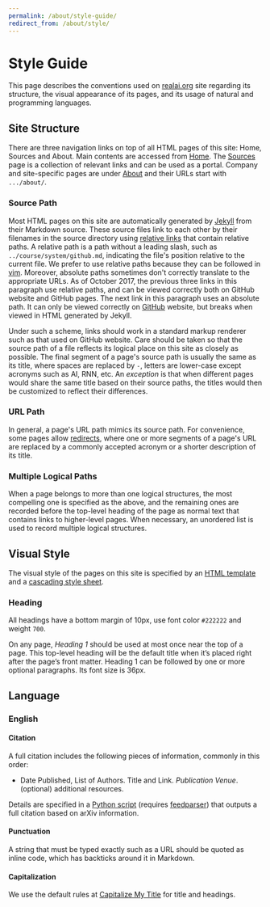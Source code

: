 ```yaml
---
permalink: /about/style-guide/
redirect_from: /about/style/
---
```

# Style Guide

This page describes the conventions used on [realai.org](http://realai.org/) site regarding its structure, the visual appearance of its pages, and its usage of natural and programming languages.

## Site Structure

There are three navigation links on top of all HTML pages of this site: Home, Sources and About. Main contents are accessed from [Home](http://realai.org/). The [Sources](http://realai.org/sources/) page is a collection of relevant links and can be used as a portal. Company and site-specific pages are under [About](http://realai.org/about/) and their URLs start with `.../about/`.

### Source Path

Most HTML pages on this site are automatically generated by [Jekyll](../course/system/github.md#jekyll) from their Markdown source. These source files link to each other by their filenames in the source directory using [relative links](../course/system/github.md#relative-links) that contain relative paths. A relative path is a path without a leading slash, such as `../course/system/github.md`, indicating the file's position relative to the current file. We prefer to use relative paths because they can be followed in [vim](../course/system/vim.md). Moreover, absolute paths sometimes don't correctly translate to the appropriate URLs. As of October 2017, the previous three links in this paragraph use relative paths, and can be viewed correctly both on GitHub website and GitHub pages. The next link in this paragraph uses an absolute path. It can only be viewed correctly on [GitHub](/course/system/github.md) website, but breaks when viewed in HTML generated by Jekyll.

Under such a scheme, links should work in a standard markup renderer such as that used on GitHub website. Care should be taken so that the source path of a file reflects its logical place on this site as closely as possible. The final segment of a page's source path is usually the same as its title, where spaces are replaced by `-`, letters are lower-case except acronyms such as AI, RNN, etc. An *exception* is that when different pages would share the same title based on their source paths, the titles would then be customized to reflect their differences.

### URL Path

In general, a page's URL path mimics its source path. For convenience, some pages allow [redirects](https://help.github.com/articles/redirects-on-github-pages/), where one or more segments of a page's URL are replaced by a commonly accepted acronym or a shorter description of its title.

### Multiple Logical Paths

When a page belongs to more than one logical structures, the most compelling one is specified as the above, and the remaining ones are recorded before the top-level heading of the page as normal text that contains links to higher-level pages. When necessary, an unordered list is used to record multiple logical structures.

## Visual Style

The visual style of the pages on this site is specified by an [HTML template](https://github.com/real-ai/realai.org/blob/master/_layouts/default.html) and a [cascading style sheet](https://github.com/real-ai/realai.org/blob/master/assets/css/style.scss).

### Heading
All headings have a bottom margin of 10px, use font color `#222222` and weight `700`.

On any page, *Heading 1* should be used at most once near the top of a page. This top-level heading will be the default title when it’s placed right after the page’s front matter. Heading 1 can be followed by one or more optional paragraphs. Its font size is 36px.

## Language

### English

#### Citation

A full citation includes the following pieces of information, commonly in this order:

* Date Published, List of Authors. Title and Link. *Publication Venue*. (optional) additional resources.

Details are specified in a [Python script](https://github.com/real-ai/realai.org/blob/master/about/cite-arxiv.py) (requires [feedparser](https://pypi.python.org/pypi/feedparser)) that outputs a full citation based on arXiv information.

#### Punctuation

A string that must be typed exactly such as a URL should be quoted as inline code, which has backticks around it in Markdown.

#### Capitalization

We use the default rules at [Capitalize My Title](https://capitalizemytitle.com/) for title and headings.

